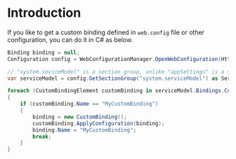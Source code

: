 # Introduction

If you like to get a custom binding defined in `web.config` file or other configuration, you can do it in C# as below.

```cs
Binding binding = null;
Configuration config = WebConfigurationManager.OpenWebConfiguration(HttpContext.Current.Request.ApplicationPath);

// "system.seviceModel" is a section group, unlike "appSettings" is a section
var serviceModel = config.GetSectionGroup("system.serviceModel") as ServiceModelSectionGroup;

foreach (CustomBindingElement customBinding in serviceModel.Bindings.CustomBinding.Bindings)
{
    if (customBinding.Name == "MyCustomBinding")
    {
        binding = new CustomBinding();
        customBinding.ApplyConfiguration(binding);
        binding.Name = "MyCustomBinding";
        break;
    }
}
```
